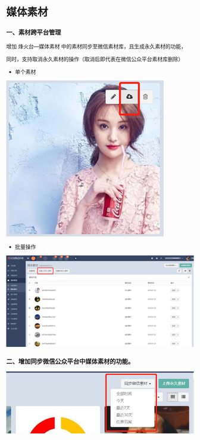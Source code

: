 # 媒体素材

### 一、素材跨平台管理

增加 烽火台—媒体素材 中的素材同步至微信素材库，且生成永久素材的功能，

同时，支持取消永久素材的操作（取消后即代表在微信公众平台素材库删除）

* 单个素材

![](/assets/1532336464%281%29.jpg)

* 批量操作

![](/assets/1532336668.jpg)

### 二、增加同步微信公众平台中媒体素材的功能。



![](/assets/1533113627%281%29.jpg)

